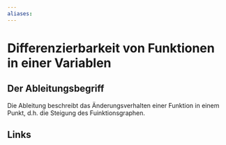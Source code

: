 ```yaml
---
aliases: 
---
```

# Differenzierbarkeit von Funktionen in einer Variablen 
## Der Ableitungsbegriff
Die Ableitung beschreibt das Änderungsverhalten einer Funktion in einem Punkt, d.h. die Steigung des Fuinktionsgraphen.

## Links